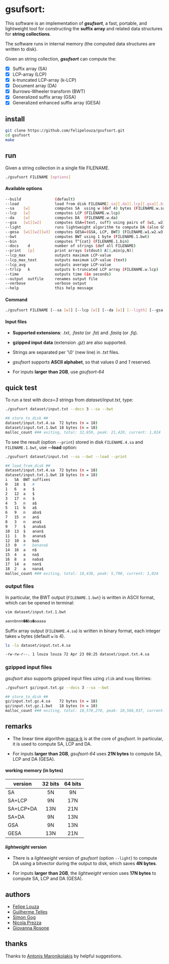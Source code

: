 # gsufsort: 

This software is an implementation of **_gsufsort_**, a fast, portable, and lightweight tool for constructing the **suffix array** and related data structures for **string collections**. 

The software runs in internal memory (the computed data structures are written to disk). 

Given an string collection, **_gsufsort_** can compute the:

- [x] Suffix array (SA)
- [x] LCP-array (LCP)
- [x] k-truncated LCP-array (k-LCP)
- [x] Document array (DA)
- [x] Burrows-Wheeler transform (BWT)
- [x] Generalized suffix array (GSA)
- [x] Generalized enhanced suffix array (GESA)

## install

```sh
git clone https://github.com/felipelouza/gsufsort.git
cd gsufsort
make 
```

## run

Given a string collection in a single file FILENAME.

```sh
./gsufsort FILENAME [options]
```

#### Available options

```sh
--build	              (default)
--load                load from disk FILENAME[.sa][.da][.lcp][.gsa][.bin]
--sa    [w]           computes SA  using w (def 4) bytes (FILENAME.w.sa)
--lcp   [w]           computes LCP (FILENAME.w.lcp)
--da    [w]           computes DA  (FILENAME.w.da)
--gsa   [w1][w2]      computes GSA=(text, suff) using pairs of (w1, w2) bytes (FILENAME.w1.w2.gsa)
--light               runs lightweight algorithm to compute DA (also GSA)
--gesa  [w1][w2][w3]  computes GESA=(GSA, LCP, BWT) (FILENAME.w1.w2.w3.1.gesa)
--bwt                 computes BWT using 1 byte (FILENAME.1.bwt)
--bin                 computes T^{cat} (FILENAME.1.bin)
--docs    d           number of strings (def all FILENAME)
--print   [p]         print arrays (stdout) A[1,min(p,N)]
--lcp_max             outputs maximum LCP-value
--lcp_max_text        outputs maximum LCP-value (text)
--lcp_avg             outputs average LCP-value
--trlcp   k           outputs k-truncated LCP array (FILENAME.w.lcp)
--time                outputs time (in seconds)
--output  outfile     renames output file
--verbose             verbose output
--help                this help message
```

#### Command

```sh
./gsufsort FILENAME [--sa [w]] [--lcp [w]] [--da [w]] [--ligth] [--gsa [w1] [w2]] [--gesa [w1] [w2] [w3]] [--bwt] [--bin] [--docs d] [--print [p]] [--lcp_max] [--lcp_max_text] [--lcp_avg] [--trlcp [k]] [--output out]
```

#### Input files 

- **Supported extensions**: _.txt_, _.fasta_ (or _.fa_) and _.fastq_ (or _.fq_).

- **gzipped input data** (extension _.gz_) are also supported.

- Strings are separated per '\0' (new line) in _.txt_ files.

- _gsufsort_ supports **ASCII alphabet**, so that values _0_ and _1_ reserved.

- For inputs **larger than 2GB**, use _gsufsort-64_


## quick test

To run a test with _docs=3_ strings from _dataset/input.txt_, type:

```sh
./gsufsort dataset/input.txt --docs 3 --sa --bwt
```

```sh
## store_to_disk ##
dataset/input.txt.4.sa	72 bytes (n = 18)
dataset/input.txt.1.bwt	18 bytes (n = 18)
malloc_count ### exiting, total: 32,859, peak: 21,420, current: 1,024
```

To see the result (option ``--print``) stored in disk ``FILENAME.4.sa`` and ``FILENAME.1.bwt``, use **--load** option:

```sh
./gsufsort dataset/input.txt --sa --bwt --load --print
```

```sh
## load_from_disk ##
dataset/input.txt.4.sa	72 bytes (n = 18)
dataset/input.txt.1.bwt	18 bytes (n = 18)
i	SA	BWT	suffixes
0	18	$	#
1	6	a	$
2	12	a	$
3	17	n	$
4	5	n	a$
5	11	b	a$
6	9	n	aba$
7	15	n	an$
8	3	n	ana$
9	7	$	anaba$
10	13	$	anan$
11	1	b	anana$
12	10	a	ba$
13	0	#	banana$
14	16	a	n$
15	4	a	na$
16	8	a	naba$
17	14	a	nan$
18	2	a	nana$
malloc_count ### exiting, total: 10,438, peak: 5,790, current: 1,024
```

### output files

In particular, the BWT output (``FILENAME.1.bwt``) is written in ASCII format, which can be opened in terminal:

```sh
vim dataset/input.txt.1.bwt
```

```sh
aannbnnn��ba�aaaaa
```

Suffix array output (``FILENAME.4.sa``) is written in binary format, each integer takes ``w`` bytes (default ``w`` is 4).

```sh
ls -la dataset/input.txt.4.sa
```

```sh
-rw-rw-r--. 1 louza louza 72 Apr 23 08:25 dataset/input.txt.4.sa
```

### gzipped input files
_gsufsort_ also supports gzipped input files uzing ``zlib`` and ``kseq`` libriries:

```sh
./gsufsort gz/input.txt.gz --docs 3 --sa --bwt
```

```sh
## store_to_disk ##
gz/input.txt.gz.4.sa	72 bytes (n = 18)
gz/input.txt.gz.1.bwt	18 bytes (n = 18)
malloc_count ### exiting, total: 10,578,270, peak: 10,566,937, current: 1,024
```


## remarks

* The linear time algorithm [gsaca-k](https://github.com/felipelouza/gsa-is) is at the core of _gsufsort_. In particular, it is used to compute SA, LCP and DA.

* For inputs **larger than 2GB**, _gsufsort-64_ uses **21N bytes** to compute SA, LCP and DA (GESA).

#### working memory (in bytes)

| version   | 32 bits | 64 bits |
|-----------|:-------:|:-------:|
| SA        |    5N   |    9N   |
| SA+LCP    |    9N   |   17N   |
| SA+LCP+DA |   13N   |   21N   |
| SA+DA     |    9N   |   13N   |
| GSA       |    9N   |   13N   |
| GESA      |   13N   |   21N   |

#### _lightweight_ version

* There is a _lightweight_ version of _gsufsort_ (option ``--light``) to compute DA using a bitvector during the output to disk, which saves **4N bytes**. 

* For inputs **larger than 2GB**, the _lightweight_ version uses **17N bytes** to compute SA, LCP and DA (GESA).


## authors

* [Felipe Louza](https://github.com/felipelouza)
* [Guilherme Telles](https://github.com/gptelles)
* [Simon Gog](https://github.com/simongog)
* [Nicola Prezza](https://github.com/nicolaprezza)
* [Giovanna Rosone](https://github.com/giovannarosone/)

## thanks

Thanks to [Antonis Maronikolakis](https://github.com/antmarakis) by helpful suggestions.
